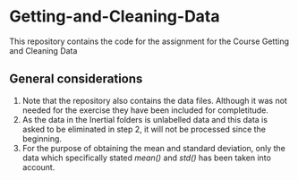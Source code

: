 # Getting-and-Cleaning-Data
This repository contains the code for the assignment for the Course Getting and Cleaning Data

## General considerations

1. Note that the repository also contains the data files. Although it was not needed for the exercise they have been included for completitude.
2. As the data in the Inertial folders is unlabelled data and this data is asked to be eliminated in step 2, it will not be processed since the beginning.
3. For the purpose of obtaining the mean and standard deviation, only the data which specifically stated *mean()* and *std()* has been taken into account. 
